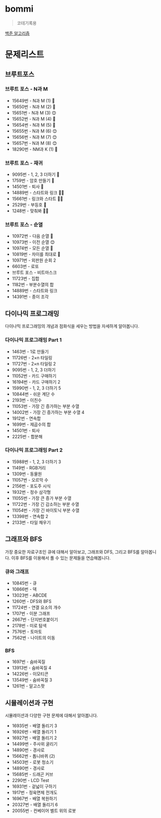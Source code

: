 # bommi

> 코테기록용

[백준 알고리즘](https://code.plus/course/51)
 # 문제리스트

## 브루트포스

### 브루트 포스 - N과 M
- 15649번 - N과 M (1) 🤔
- 15650번 - N과 M (2) 🤔
- 15651번 - N과 M (3) 😊
- 15652번 - N과 M (4) 🤔
- 15654번 - N과 M (5) 🤔
- 15655번 - N과 M (6) 😊
- 15656번 - N과 M (7) 😊
- 15657번 - N과 M (8) 😊
- 18290번 - NM과 K (1) 🤔

### 브루트 포스 - 재귀
- 9095번 - 1, 2, 3 더하기 🤔
- 1759번 - 암호 만들기 🤔
- 14501번 - 퇴사 🤔
- 14889번 - 스타트와 링크 🤦‍♀️
- 15661번 - 링크와 스타트 🤦‍♀️
- 2529번 - 부등호 🤔
- 1248번 - 맞춰봐 🤦‍♀️

###  브루트 포스 - 순열
- 10972번 - 다음 순열 🤔
- 10973번 - 이전 순열 😊
- 10974번 - 모든 순열 🤔
- 10819번 - 차이를 최대로 🤔
- 10971번 - 외판원 순회 2
- 6603번 - 로또
- 브루트 포스 - 비트마스크
- 11723번 - 집합
- 1182번 - 부분수열의 합
- 14889번 - 스타트와 링크
- 14391번 - 종이 조각


## 다이나믹 프로그래밍
다이나믹 프로그래밍의 개념과 점화식을 세우는 방법을 자세하게 알아봅니다.

### 다이나믹 프로그래밍 Part 1
- 1463번 - 1로 만들기
- 11726번 - 2×n 타일링
- 11727번 - 2×n 타일링 2
- 9095번 - 1, 2, 3 더하기
- 11052번 - 카드 구매하기
- 16194번 - 카드 구매하기 2
- 15990번 - 1, 2, 3 더하기 5
- 10844번 - 쉬운 계단 수
- 2193번 - 이친수
- 11053번 - 가장 긴 증가하는 부분 수열
- 14002번 - 가장 긴 증가하는 부분 수열 4
- 1912번 - 연속합
- 1699번 - 제곱수의 합
- 14501번 - 퇴사
- 2225번 - 합분해

### 다이나믹 프로그래밍 Part 2
- 15988번 - 1, 2, 3 더하기 3
- 1149번 - RGB거리
- 1309번 - 동물원
- 11057번 - 오르막 수
- 2156번 - 포도주 시식
- 1932번 - 정수 삼각형
- 11055번 - 가장 큰 증가 부분 수열
- 11722번 - 가장 긴 감소하는 부분 수열
- 11054번 - 가장 긴 바이토닉 부분 수열
- 13398번 - 연속합 2
- 2133번 - 타일 채우기


## 그래프와 BFS
가장 중요한 자료구조인 큐에 대해서 알아보고, 그래프와 DFS, 그리고 BFS를 알아봅니다. 이후 BFS를 이용해서 풀 수 있는 문제들을 연습해봅니다.

### 큐와 그래프
- 10845번 - 큐
- 10866번 - 덱
- 13023번 - ABCDE
- 1260번 - DFS와 BFS
- 11724번 - 연결 요소의 개수
- 1707번 - 이분 그래프
- 2667번 - 단지번호붙이기
- 2178번 - 미로 탐색
- 7576번 - 토마토
- 7562번 - 나이트의 이동

### BFS
- 1697번 - 숨바꼭질
- 13913번 - 숨바꼭질 4
- 14226번 - 이모티콘
- 13549번 - 숨바꼭질 3
- 1261번 - 알고스팟


## 시뮬레이션과 구현
시뮬레이션과 다양한 구현 문제에 대해서 알아봅니다.

- 16935번 - 배열 돌리기 3
- 16926번 - 배열 돌리기 1
- 16927번 - 배열 돌리기 2
- 14499번 - 주사위 굴리기
- 14890번 - 경사로
- 15662번 - 톱니바퀴 (2)
- 14503번 - 로봇 청소기
- 14890번 - 경사로
- 15685번 - 드래곤 커브
- 2290번 - LCD Test
- 16931번 - 겉넓이 구하기
- 1917번 - 정육면체 전개도
- 16967번 - 배열 복원하기
- 20327번 - 배열 돌리기 6
- 20055번 - 컨베이어 벨트 위의 로봇
